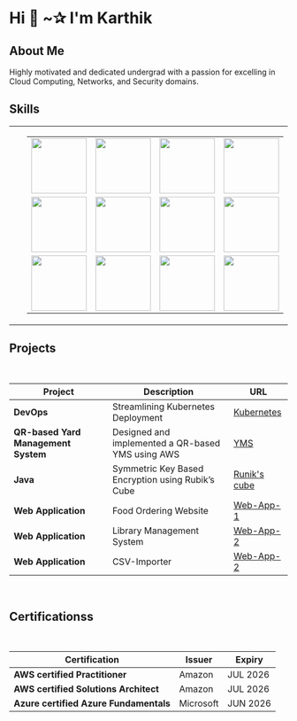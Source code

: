 <body>
      <h1> Hi 👋 ~✰ I'm Karthik</h1>
  <h2>About Me</h2>
  <p>Highly motivated and dedicated undergrad with a passion for excelling in Cloud Computing, Networks, and Security domains. </p>
  
  <div>
    <div>
    </div>
      <div>
      <h2>Skills</h2> 
        <table width="100%">
  <tr>
    <td width="50%">
    </td>
    <td width="50%">
  <table>
    <tr>
      <td><img src="https://github.com/Venkatakarthik0211/spring/tree/test/java-basics/profile_images_and_icons/kubernetes-icon-2048x1995-r1q3f8n7.png" height="100" width="100"></td>
      <td><img src="https://github.com/Venkatakarthik0211/spring/tree/test/java-basics/profile_images_and_icons/ansible-icon-2048x2048-ba8ueimn.png" height="100" width="100"></td>
      <td><img src="https://github.com/Venkatakarthik0211/spring/tree/test/java-basics/profile_images_and_icons/docker.png" height="100" width="100"></td>
      <td><img src="https://github.com/Venkatakarthik0211/spring/tree/test/java-basics/profile_images_and_icons/aws.png" height="100" width="100"></td>
    </tr>
    <tr>
      <td><img src="https://github.com/Venkatakarthik0211/spring/tree/test/java-basics/profile_images_and_icons/Untitled.png" height="100" width="100"></td>
      <td><img src="https://github.com/Venkatakarthik0211/spring/tree/test/java-basics/profile_images_and_icons/images.png" height="100" width="100"></td>
      <td><img src="https://github.com/Venkatakarthik0211/spring/tree/test/java-basics/profile_images_and_icons/acer-logo-vmware-esxi-benq-w1070-acer-h6510bd-hyperv-multimedia-projectors-television-vmware-vsphere-png-clipart.jpg" height="100" width="100"></td>
      <td><img src="https://github.com/Venkatakarthik0211/spring/tree/test/java-basics/profile_images_and_icons/sql.png" height="100" width="100"></td>
    </tr>
    <tr>
      <td><img src="https://github.com/Venkatakarthik0211/spring/tree/test/java-basics/profile_images_and_icons/5968267.png" height="100" width="100"></td>
      <td><img src="https://github.com/Venkatakarthik0211/spring/tree/test/java-basics/profile_images_and_icons/javascript-shield-logo-icon-2.png" height="100" width="100"></td>
      <td><img src="https://github.com/Venkatakarthik0211/spring/tree/test/java-basics/profile_images_and_icons/5968242.png" height="100" width="100"></td>
      <td><img src="https://github.com/Venkatakarthik0211/spring/tree/test/java-basics/profile_images_and_icons/php.svg" height="100" width="100"></td>
    </tr>
  </table>
    </td>
  </tr>
</table>
    </div>
  </div>
<h2>Projects</h2>
<br>

| Project           | Description                                                  | URL                                                          |
| ----------------- | ------------------------------------------------------------ | ------------------------------------------------------------ |
| **DevOps**        | Streamlining Kubernetes Deployment    | [Kubernetes](https://github.com/Venkatakarthik0211?tab=repositories)              |
| **QR-based Yard Management System**     | Designed and implemented a QR-based YMS using AWS | [YMS](https://github.com/Venkatakarthik0211/Yard2)|
| **Java**        | Symmetric Key Based Encryption using Rubik’s Cube        | [Runik's cube](https://github.com/Venkatakarthik0211/Runik-s-cube) |
| **Web Application** | Food Ordering Website          | [Web-App-1](https://github.com/Venkatakarthik0211/Food-Ordering-Website) |
| **Web Application** | Library Management System          | [Web-App-2](https://venkatakarthik0211.github.io/Library-Management/) |
| **Web Application** | CSV-Importer          | [Web-App-2](https://github.com/Venkatakarthik0211/CSV-importer) |


<br>
<h2>Certificationss</h2>
<br>

| Certification           | Issuer                                                  | Expiry                                                          |
| ----------------- | ------------------------------------------------------------ | ------------------------------------------------------------ |
| **AWS certified Practitioner**               | Amazon   |  JUL 2026 |
| **AWS certified Solutions Architect**        | Amazon   | JUL 2026 |
| **Azure certified Azure Fundamentals**        | Microsoft   | JUN 2026 |




<br>

</body>
